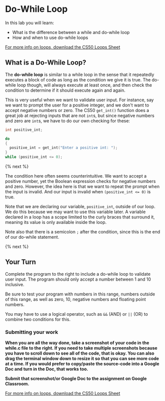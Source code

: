 # Do-While Loop

In this lab you will learn:

- What is the difference between a while and do-while loop
- How and when to use do-while loops

[For more info on loops, download the CS50 Loops Sheet](https://cs50.harvard.edu/ap/2020/assets/pdfs/loops.pdf)

## What is a Do-While Loop?

The **do-while loop** is similar to a while loop in the sense that it repeatedly executes a block of code as long as the condition we give it is true. The do-while loop though, will always execute at least once, and then check the condition to determine if it should execute again and again.

This is very useful when we want to validate user input. For instance, say we want to prompt the user for a positive integer, and we don't want to accept negative numbers or zero. The CS50 `get_int()` function does a great job at rejecting inputs that are not `int`s, but since negative numbers and zero are `int`s, we have to do our own checking for these:

```c
int positive_int;

do
{
  positive_int = get_int("Enter a positive int: ");
}
while (positive_int <= 0);
```

{% next %}

The condition here often seems counterintuitive. We want to accept a positive number, yet the Boolean expression checks for negative numbers and zero. However, the idea here is that we want to repeat the prompt when the input is invalid. And our input is invalid when `(positive_int <= 0)` is true.

Note that we are declaring our variable, `positive_int`, outside of our loop. We do this because we may want to use this variable later. A variable declared in a loop has a scope limited to the curly braces that surround it, meaning its value is only available inside the loop. 

Note also that there is a semicolon `;` after the condition, since this is the end of our do-while statement.

{% next %}

## Your Turn

Complete the program to the right to include a do-while loop to validate user input. The program should only accept a number between 1 and 10 inclusive.

Be sure to test your program with numbers in this range, numbers outside of this range, as well as zero, 10, negative numbers and floating point numbers.

You may have to use a logical operator, such as `&&` (AND) or `||` (OR) to combine two conditions for this.

### Submitting your work

**When you are all the way done, take a screenshot of your code in the while.c file to the right.  If you need to take multiple screenshots because you have to scroll down to see all of the code, that is okay.  You can also drag the terminal window down to resize it so that you can see more code at a time.  If you would prefer to copy/paste the source-code into a Google Doc and turn in the Doc, that works too.**

**Submit that screenshot/or Google Doc to the assignment on Google Classroom.**

[For more info on loops, download the CS50 Loops Sheet](https://cs50.harvard.edu/ap/2020/assets/pdfs/loops.pdf)
